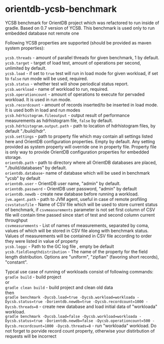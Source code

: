 # orientdb-ycsb-benchmark
YCSB benchmark for OrientDB project which was refactored to run inside of gradle. Based on 0.7 version of YCSB.
This benchmark is used only to run embedded database not remote one

Following YCSB properties are supported (should be provided as maven system properties):

`ycsb.threads` - amount of parallel threads for given benchmark, 1 by default.<br>
`ycsb.target` - target of load test, amount of operations per second, unlimited by default.<br>
`ycsb.load` - if set to `true` test will run in load mode for given workload, if set to `false` run mode will be used, required.<br>
`ycsb.status` - whether test will show periodical status report.<br>
`ycsb.workload` - name of workload to run, required.<br>
`ycsb.operationcount` - amount of operations to execute for pervaded workload. It is used in run mode.<br>
`ycsb.recordcount` - amount of records inserted/to be inserted in load mode. It is used both in load and run modes<br>
`ycsb.hdrhistogram.fileoutput` - output result of performance measurements as hdrhistogram file, `false` by default.<br>
`ycsb.hdrhistogram.output.path` - path to location of hdrhistogram files, by default "./build/hdr".<br>
`ycsb.settings` - path to property file which may contain all settings listed here and OrientDB configuration properties. 
Empty by default. Any setting provided as system property will override one in property file. Property file is only way to
provide OrientDB configuration properties for embedded storage.<br>
`orientdb.path` - path to directory where all OrientDB databases are placed, "./build/databases" by default.<br>
`orientdb.database`- name of database which will be used in benchmark "ycsb" by default<br>
`orientdb.user` - OrientDB user name, "admin" by default.<br>
`orientdb.password` - OrientDB user password, "admin" by default<br>
`orientdb.newdb` - create new database before running a workload.<br>
`jvm.agent.path` - path to JVM agent, useful in case of remote profiling<br>
`csvstatusfile` - Name of CSV file which will be used to store current status of benchmark, if `csvmeasurements` parameter is not set
first column of CSV file will contain time passed since start of test and second column current throughput<br>
`csvmeasurements` - List of names of measurements, separated by coma, values of which will be stored in CSV file along with benchmark
status. Values of measurements will be contained in CSV file according to order they were listed in value of property<br>
`ycsb.loggc` - Path to the GC log file , empty be default<br>
`ycsb.fieldlengthdistribution` - The name of the property for the field length distribution. Options are "uniform", "zipfian"
(favoring short records), "constant".


Typcal use case of running of workloads consist of following commands:<br>
`gradle build` - build project<br>
or<br>
`gradle clean build` - build project and clean old data<br>
then <br>
`gradle benchmark -Dycsb.load=true -Dycsb.workload=workloada -Dycsb.status=true -Dorientdb.newdb=true -Dycsb.recordcount=1000 -Dycsb.threads=8` - create new database and load initial data of "workloada" workload.<br>
`gradle benchmark -Dycsb.load=false -Dycsb.workload=workloada -Dycsb.status=true -Dorientdb.newdb=false -Dycsb.operationcount=500 -Dycsb.recordcount=1000 -Dycsb.threads=8` - run "workloada" workload. Do not forget to porvide record count property, otherwise your distirbution of requests will be incorrect<br>




